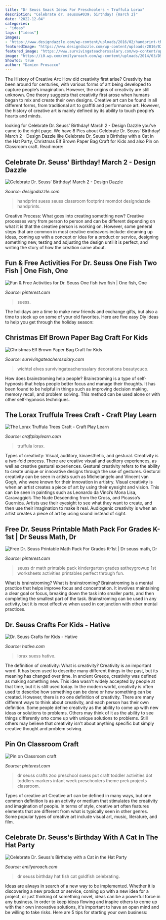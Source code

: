 ```yaml
---
title: "Dr Seuss Snack Ideas For Preschoolers ~ Truffula Lorax"
description: "Celebrate dr. seuss&#039; birthday! {march 2}"
date: "2022-12-04"
categories:
- "ideas"
tags: ["ideas"]
images:
- "https://www.designdazzle.com/wp-content/uploads/2016/02/handprint-thing-1-and-thing-2-600x900.jpg"
featuredImage: "https://www.designdazzle.com/wp-content/uploads/2016/02/handprint-thing-1-and-thing-2-600x900.jpg"
featured_image: "https://www.survivingateacherssalary.com/wp-content/uploads/2015/12/Elf-Bag-6-768x1024.jpg"
image: "https://i0.wp.com/emilyaroach.com/wp-content/uploads/2014/03/DSC_0011.jpg"
ShowToc: true
author: "Damien Prosacco"
---
```



The History of Creative Art: How did creativity first arise?
Creativity has been around for centuries, with various forms of art being developed to capture people’s imagination. However, the origins of creativity are still unknown. One theory suggests that creativity first arose when humans began to mix and create their own designs. Creative art can be found in all different forms, from traditional art to graffiti and performance art. However, the history of creative art is mainly defined by its ability to touch people’s hearts and minds.

	

		
looking for Celebrate Dr. Seuss&#039; Birthday! March 2 - Design Dazzle you've came to the right page. We have 8 Pics about Celebrate Dr. Seuss&#039; Birthday! March 2 - Design Dazzle like Celebrate Dr. Seuss&#039;s Birthday with a Cat in the Hat Party, Christmas Elf Brown Paper Bag Craft for Kids and also Pin on Classroom craft. Read more:
		
    
## Celebrate Dr. Seuss&#039; Birthday! March 2 - Design Dazzle

<img loading=lazy src="https://www.designdazzle.com/wp-content/uploads/2016/02/handprint-thing-1-and-thing-2-600x900.jpg" onerror="this.onerror=null;this.src='https://tse2.mm.bing.net/th?id=OIP.2-0ynU5ZN6SM98Bo_DgzlQHaLH&amp;pid=15.1';" alt="Celebrate Dr. Seuss&#039; Birthday! March 2 - Design Dazzle">

_Source: designdazzle.com_

>handprint suess seuss classroom footprint momdot designdazzle handprints. 

	

Creative Process: What goes into creating something new?
Creative processes vary from person to person and can be different depending on what it is that the creative person is working on. However, some general steps that are common in most creative endeavors include: dreaming up ideas, coming up with a concept or idea for a product or service, designing something new, testing and adjusting the design until it is perfect, and writing the story of how the creation came about.

    
## Fun &amp; Free Activities For Dr. Seuss One Fish Two Fish | One Fish, One

<img loading=lazy src="https://i.pinimg.com/736x/ef/52/91/ef52911b802b74a43e171d8030cba2e1.jpg" onerror="this.onerror=null;this.src='https://tse4.mm.bing.net/th?id=OIP.Vh8l9XKnz2Z-2t_7XwFZNQHaLH&amp;pid=15.1';" alt="Fun &amp; Free Activities for Dr. Seuss One fish two fish | One fish, One">

_Source: pinterest.com_

>suess. 

	

The holidays are a time to make new friends and exchange gifts, but also a time to stock up on some of your old favorites. Here are five easy Diy ideas to help you get through the holiday season: 

    
## Christmas Elf Brown Paper Bag Craft For Kids

<img loading=lazy src="https://www.survivingateacherssalary.com/wp-content/uploads/2015/12/Elf-Bag-6-768x1024.jpg" onerror="this.onerror=null;this.src='https://tse2.mm.bing.net/th?id=OIP.di7dhtQ1uYIyc6DUI4VopAHaJ4&amp;pid=15.1';" alt="Christmas Elf Brown Paper Bag Craft for Kids">

_Source: survivingateacherssalary.com_

>wichtel elves survivingateacherssalary decorations beautycuco. 

	

How does brainstroming help people?
Brainstroming is a type of self-hypnosis that helps people better focus and manage their thoughts. It has been found to be helpful in things such as improving decision making, memory recall, and problem solving. This method can be used alone or with other self-hypnosis techniques.

    
## The Lorax Truffula Trees Craft - Craft Play Learn

<img loading=lazy src="https://www.craftplaylearn.com/wp-content/uploads/2020/05/Dr-Seuss-Craft-21-1024x1024.jpg" onerror="this.onerror=null;this.src='https://tse3.mm.bing.net/th?id=OIP.fIUCoMa_eY13A7RMU0-2sAHaHa&amp;pid=15.1';" alt="The Lorax Truffula Trees Craft - Craft Play Learn">

_Source: craftplaylearn.com_

>truffula lorax. 

	

Types of creativity: Visual, auditory, kinaesthetic, and gestural.
Creativity is a two-fold process. There are creative visual and auditory experiences, as well as creative gestural experiences. Gestural creativity refers to the ability to create unique or innovative designs through the use of gestures. Gestural creativity can be seen in artists such as Michelangelo and Vincent van Gogh, who were known for their innovation in artistry. Visual creativity is when an artist creates a piece of art by using their eyesight and vision. This can be seen in paintings such as Leonardo da Vinci’s Mona Lisa, Caravaggio’s The Nude Descending from the Cross, and Picasso’s Guernica. Artists use their eyesight to see what they want to create, and then use their imagination to make it real. Audiogenic creativity is when an artist creates a piece of art by using sound instead of sight.

    
## Free Dr. Seuss Printable Math Pack For Grades K-1st | Dr Seuss Math, Dr

<img loading=lazy src="https://i.pinimg.com/736x/91/8c/07/918c07d8043e5ca0df9235304aaed2ef.jpg" onerror="this.onerror=null;this.src='https://tse2.mm.bing.net/th?id=OIP.Ip5PfW2HUjbQtZoCbzIm9AHaK3&amp;pid=15.1';" alt="Free Dr. Seuss Printable Math Pack For Grades K-1st | Dr seuss math, Dr">

_Source: pinterest.com_

>seuss dr math printable pack kindergarten grades astheygrowup 1st worksheets activities printables perfect through fun. 

	

What is brainstroming?
What is brainstroming? Brainstroming is a mental practice that helps improve focus and concentration. It involves maintaining a clear goal or focus, breaking down the task into smaller parts, and then completing the smallest part of the task. Brainstroming can be used in any activity, but it is most effective when used in conjunction with other mental practices.

    
## Dr. Seuss Crafts For Kids - Hative

<img loading=lazy src="http://hative.com/wp-content/uploads/2015/02/dr-seuss-crafts/1-dr-seuss-crafts.jpg" onerror="this.onerror=null;this.src='https://tse4.mm.bing.net/th?id=OIP.IHI-h3J8HegKmaOerhz-BgHaLH&amp;pid=15.1';" alt="Dr. Seuss Crafts for Kids - Hative">

_Source: hative.com_

>lorax suess hative. 

	

The definition of creativity: What is creativity?
Creativity is an important word. It has been used to describe many different things in the past, but its meaning has changed over time. In ancient Greece, creativity was defined as making something new. This idea wasn't widely accepted by people at that time, but it is still used today. In the modern world, creativity is often used to describe how something can be done or how something can be created. However, there is no one definition of creativity. There are many different ways to think about creativity, and each person has their own definition. Some people define creativity as the ability to come up with new ideas or solutions to problems. Others may think of it as the ability to see things differently orto come up with unique solutions to problems. Still others may believe that creativity isn't about anything specific but simply creative thought and problem solving.

    
## Pin On Classroom Craft

<img loading=lazy src="https://i.pinimg.com/736x/a5/68/a8/a568a823a2d591029ccda93c2c3b5a5d--zoo-preschool-crafts-dr-suess-crafts-for-toddlers.jpg" onerror="this.onerror=null;this.src='https://tse3.mm.bing.net/th?id=OIP.Ibkrm15gWGOVMFd1WC-magHaNK&amp;pid=15.1';" alt="Pin on Classroom craft">

_Source: pinterest.com_

>dr seuss crafts zoo preschool suess put craft toddler activities dot toddlers markers infant week preschoolers theme prek projects classroom. 

	

Types of creative art
Creative art can be defined in many ways, but one common definition is as an activity or medium that stimulates the creativity and imagination of people. In terms of style, creative art often features elements that are different from what is typically seen in other genres. Some popular types of creative art include visual art, music, literature, and film.

    
## Celebrate Dr. Seuss&#039;s Birthday With A Cat In The Hat Party

<img loading=lazy src="https://i0.wp.com/emilyaroach.com/wp-content/uploads/2014/03/DSC_0011.jpg" onerror="this.onerror=null;this.src='https://tse4.mm.bing.net/th?id=OIP.-jPVX8Q14o6GQjDQjDRYzQHaLC&amp;pid=15.1';" alt="Celebrate Dr. Seuss&#039;s Birthday with a Cat in the Hat Party">

_Source: emilyaroach.com_

>dr seuss birthday hat fish cat goldfish celebrating. 

	

Ideas are always in search of a new way to be implemented. Whether it is discovering a new product or service, coming up with a new idea for a project, or just thinking of something novel, ideas can be a powerful force in any business. In order to keep ideas flowing and inspire others to come up with their own innovative solutions, it's important to have an open mind and be willing to take risks. Here are 5 tips for starting your own business: 
